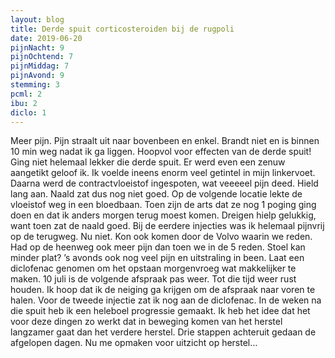 ```yaml
---
layout: blog
title: Derde spuit corticosteroiden bij de rugpoli
date: 2019-06-20
pijnNacht: 9
pijnOchtend: 7
pijnMiddag: 7
pijnAvond: 9
stemming: 3
pcml: 2
ibu: 2
diclo: 1
---
```


Meer pijn. Pijn straalt uit naar bovenbeen en enkel. Brandt niet en is binnen 10 min weg nadat ik ga liggen. Hoopvol voor effecten van de derde spuit!Ging niet helemaal lekker die derde spuit. Er werd even een zenuw aangetikt geloof ik. Ik voelde ineens enorm veel getintel in mijn linkervoet. Daarna werd de contractvloeistof ingespoten, wat veeeeel pijn deed. Hield lang aan. Naald zat dus nog niet goed. Op de volgende locatie lekte de vloeistof weg in een bloedbaan. Toen zijn de arts dat ze nog 1 poging ging doen en dat ik anders morgen terug moest komen. Dreigen hielp gelukkig, want toen zat de naald goed. Bij de eerdere injecties was ik helemaal pijnvrij op de terugweg. Nu niet. Kon ook komen door de Volvo waarin we reden. Had op de heenweg ook meer pijn dan toen we in de 5 reden. Stoel kan minder plat? ’s avonds ook nog veel pijn en uitstraling in been. Laat een diclofenac genomen om het opstaan morgenvroeg wat makkelijker te maken.10 juli is de volgende afspraak pas weer. Tot die tijd weer rust houden. Ik hoop dat ik de neiging ga krijgen om de afspraak naar voren te halen. Voor de tweede injectie zat ik nog aan de diclofenac. In de weken na die spuit heb ik een heleboel progressie gemaakt. Ik heb het idee dat het voor deze dingen zo werkt dat in beweging komen van het herstel langzamer gaat dan het verdere herstel. Drie stappen achteruit gedaan de afgelopen dagen. Nu me opmaken voor uitzicht op herstel…

